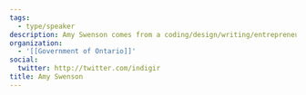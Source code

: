 ```yaml
---
tags:
  - type/speaker
description: Amy Swenson comes from a coding/design/writing/entrepreneur background and is currently the Assistant Director of Ontario.ca. She is passionate about public service, user-focused design, web technologies, and using wOBA as a measure of a hitter’s true ability.
organization:
  - '[[Government of Ontario]]'
social:
  twitter: http://twitter.com/indigir
title: Amy Swenson
---
```

